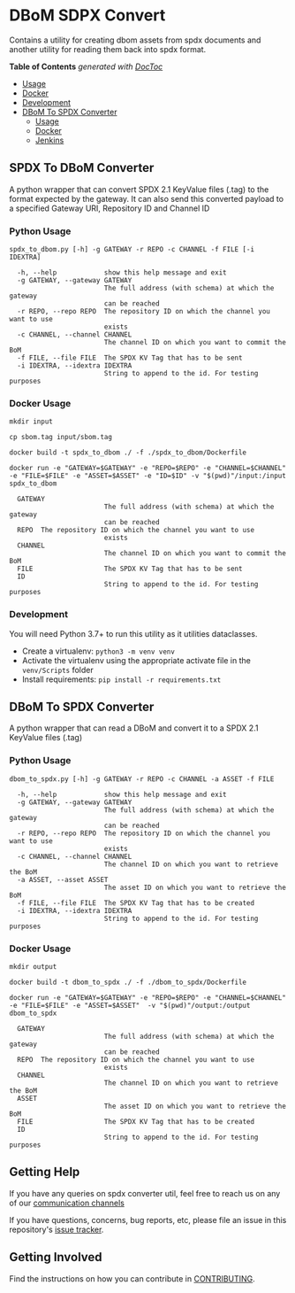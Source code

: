# DBoM SDPX Convert

Contains a utility for creating dbom assets from spdx documents and another utility for reading them back into spdx format.

<!-- START doctoc generated TOC please keep comment here to allow auto update -->
<!-- DON'T EDIT THIS SECTION, INSTEAD RE-RUN doctoc TO UPDATE -->
**Table of Contents**  *generated with [DocToc](https://github.com/thlorenz/doctoc)*

  - [Usage](#usage)
  - [Docker](#docker)
  - [Development](#development)
- [DBoM To SPDX Converter](#dbom-to-spdx-converter)
  - [Usage](#usage-1)
  - [Docker](#docker-1)
  - [Jenkins](#jenkins)

<!-- END doctoc generated TOC please keep comment here to allow auto update -->


## SPDX To DBoM Converter
A python wrapper that can convert SPDX 2.1 KeyValue files (.tag) to the format expected by the gateway. It can also send this converted payload to a specified Gateway URI, Repository ID and Channel ID

### Python Usage

    spdx_to_dbom.py [-h] -g GATEWAY -r REPO -c CHANNEL -f FILE [-i IDEXTRA]
    
      -h, --help            show this help message and exit
      -g GATEWAY, --gateway GATEWAY
                            The full address (with schema) at which the gateway
                            can be reached
      -r REPO, --repo REPO  The repository ID on which the channel you want to use
                            exists
      -c CHANNEL, --channel CHANNEL
                            The channel ID on which you want to commit the BoM
      -f FILE, --file FILE  The SPDX KV Tag that has to be sent
      -i IDEXTRA, --idextra IDEXTRA
                            String to append to the id. For testing purposes

### Docker Usage

    mkdir input

    cp sbom.tag input/sbom.tag

    docker build -t spdx_to_dbom ./ -f ./spdx_to_dbom/Dockerfile

    docker run -e "GATEWAY=$GATEWAY" -e "REPO=$REPO" -e "CHANNEL=$CHANNEL" -e "FILE=$FILE" -e "ASSET=$ASSET" -e "ID=$ID" -v "$(pwd)"/input:/input spdx_to_dbom
    
      GATEWAY
                            The full address (with schema) at which the gateway
                            can be reached
      REPO  The repository ID on which the channel you want to use
                            exists
      CHANNEL
                            The channel ID on which you want to commit the BoM
      FILE                  The SPDX KV Tag that has to be sent
      ID
                            String to append to the id. For testing purposes

### Development

You will need Python 3.7+ to run this utility as it utilities dataclasses.

 - Create a virtualenv: `python3 -m venv venv`
 - Activate the virtualenv using the appropriate activate file in the `venv/Scripts` folder
 - Install requirements: `pip install -r requirements.txt`

## DBoM To SPDX Converter
A python wrapper that can read a DBoM and convert it to a SPDX 2.1 KeyValue files (.tag) 

### Python Usage

    dbom_to_spdx.py [-h] -g GATEWAY -r REPO -c CHANNEL -a ASSET -f FILE 
    
      -h, --help            show this help message and exit
      -g GATEWAY, --gateway GATEWAY
                            The full address (with schema) at which the gateway
                            can be reached
      -r REPO, --repo REPO  The repository ID on which the channel you want to use
                            exists
      -c CHANNEL, --channel CHANNEL
                            The channel ID on which you want to retrieve the BoM
      -a ASSET, --asset ASSET
                            The asset ID on which you want to retrieve the BoM
      -f FILE, --file FILE  The SPDX KV Tag that has to be created
      -i IDEXTRA, --idextra IDEXTRA
                            String to append to the id. For testing purposes

### Docker Usage

    mkdir output

    docker build -t dbom_to_spdx ./ -f ./dbom_to_spdx/Dockerfile

    docker run -e "GATEWAY=$GATEWAY" -e "REPO=$REPO" -e "CHANNEL=$CHANNEL" -e "FILE=$FILE" -e "ASSET=$ASSET"  -v "$(pwd)"/output:/output dbom_to_spdx
    
      GATEWAY
                            The full address (with schema) at which the gateway
                            can be reached
      REPO  The repository ID on which the channel you want to use
                            exists
      CHANNEL
                            The channel ID on which you want to retrieve the BoM
      ASSET
                            The asset ID on which you want to retrieve the BoM
      FILE                  The SPDX KV Tag that has to be created
      ID
                            String to append to the id. For testing purposes

## Getting Help

If you have any queries on spdx converter util, feel free to reach us on any of our [communication channels](https://github.com/DBOMproject/community/blob/master/COMMUNICATION.md) 

If you have questions, concerns, bug reports, etc, please file an issue in this repository's [issue tracker](https://github.com/DBOMproject/tools/issues).

## Getting Involved

Find the instructions on how you can contribute in [CONTRIBUTING](../CONTRIBUTING.md).